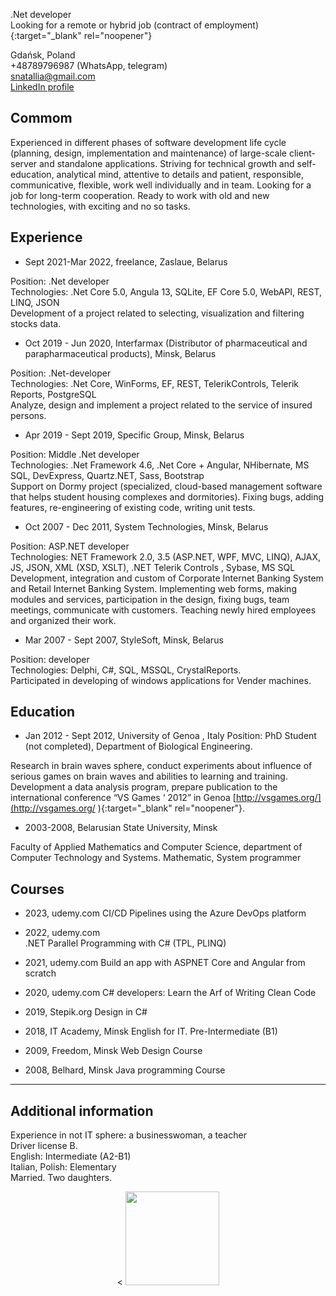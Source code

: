 .Net developer<br/>
Looking for a remote or hybrid job (contract of employment){:target="_blank" rel="noopener"}<br/>

Gdańsk, Poland <br/>
+48789796987 (WhatsApp, telegram)<br/>
snatallia@gmail.com <br/>
[LinkedIn profile](https://www.linkedin.com/in/nata-plotnikava/)

## Commom
Experienced in different phases of software development life cycle (planning, design, implementation and maintenance) of large-scale client-server and standalone applications. Striving for technical growth and self-education, analytical mind, attentive to details and patient, responsible, communicative,  flexible, work well individually and in team.
Looking for a job for long-term cooperation. Ready to work with old and new technologies, with exciting and no so tasks.

## Experience
 - Sept 2021-Mar 2022, freelance, Zaslaue, Belarus
  
Position: .Net developer<br/>
Technologies: .Net Core 5.0,  Angula 13, SQLite, EF Core 5.0, WebAPI, REST, LINQ, JSON<br/>
Development of a project related to selecting, visualization and filtering stocks data. 
 
 - Oct 2019 - Jun 2020, Interfarmax (Distributor of pharmaceutical and parapharmaceutical products), Minsk, Belarus

Position: .Net-developer<br/>
Technologies: .Net Core, WinForms, EF, REST, TelerikControls, Telerik Reports, PostgreSQL<br/>
Analyze, design and implement a project related to the service of insured persons.	
 

- Apr 2019 - Sept 2019, Specific Group, Minsk, Belarus

Position: Middle .Net developer<br/>
Technologies: .Net Framework 4.6, .Net Core + Angular, NHibernate, MS SQL, DevExpress, Quartz.NET, Sass, Bootstrap<br/>
Support on Dormy project (specialized, cloud-based management software that helps student housing complexes and dormitories).  Fixing bugs, adding features, re-engineering of existing code, writing unit tests.


- Oct 2007 - Dec 2011, System Technologies, Minsk, Belarus<br/>

Position: ASP.NET developer<br/>
Technologies:  NET Framework 2.0, 3.5 (ASP.NET, WPF, MVC, LINQ), AJAX, JS,  JSON,  XML (XSD,   XSLT), .NET Telerik Controls , Sybase,  MS SQL<br/>
Development, integration and custom of Corporate Internet Banking System and Retail Internet Banking System. Implementing web forms, making modules and services, participation in the design, fixing bugs, team meetings, communicate with customers. Teaching newly hired employees and organized their work.

- Mar 2007 - Sept 2007, StyleSoft, Minsk, Belarus<br/>

Position: developer <br/>
Technologies: Delphi, C#, SQL, MSSQL, CrystalReports.<br/>
Participated  in developing of windows applications for Vender machines.


## Education
- Jan 2012 - Sept 2012, University of Genoa , Italy 
Position: PhD Student (not completed), Department of Biological Engineering.

Research in brain waves sphere, conduct experiments about influence of serious games on brain waves and abilities to learning and training.  Development a data analysis program, prepare publication to the international conference “VS Games ‘ 2012” in Genoa [http://vsgames.org/](http://vsgames.org/ ){:target="_blank" rel="noopener"}.

- 2003-2008, Belarusian State University, Minsk

Faculty of Applied Mathematics and Computer Science, department of Computer Technology and Systems.
Mathematic, System programmer

## Courses

- 2023, udemy.com
CI/CD Pipelines using the Azure DevOps platform

- 2022, udemy.com	
.NET Parallel Programming with C# (TPL, PLINQ)

- 2021, udemy.com
Build an app with ASPNET Core and Angular from scratch

- 2020, udemy.com
C# developers: Learn the Arf of Writing Clean Code

- 2019, Stepik.org
Design in C#

- 2018, IT Academy, Minsk
English for IT. Pre-Intermediate (B1) 


- 2009, Freedom, Minsk
Web Design Course 

- 2008, Belhard, Minsk
 Java programming Course 



<hr/>

## Additional information
Experience in not IT sphere: a businesswoman, a teacher<br/>
Driver license B.<br/>
English: Intermediate (A2-B1)<br/>
Italian, Polish: Elementary <br/>
Married. Two daughters.


<p align='center'>
   <<!-- <a href="https://github-readme-stats.vercel.app/api?username=romankh3&show_icons=true&count_private=true">
       <img height=150 src="https://github-readme-stats.vercel.app/api?username=snatallia&show_icons=true&count_private=true"/></a> -->
   <a href="https://github.com/romankh3/github-readme-stats">
       <img height=150 src="https://github-readme-stats.vercel.app/api/top-langs/?username=snatallia&layout=compact"/></a>
</p>